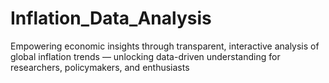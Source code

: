 # Inflation_Data_Analysis
Empowering economic insights through transparent, interactive analysis of global inflation trends — unlocking data-driven understanding for researchers, policymakers, and enthusiasts
